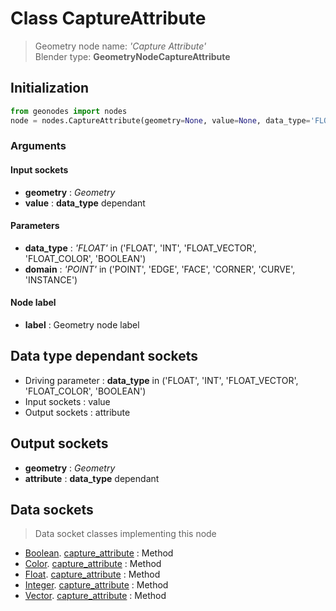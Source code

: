 
# Class CaptureAttribute

> Geometry node name: _'Capture Attribute'_<br>Blender type:  **GeometryNodeCaptureAttribute**

## Initialization


```python
from geonodes import nodes
node = nodes.CaptureAttribute(geometry=None, value=None, data_type='FLOAT', domain='POINT', label=None)
```


### Arguments


#### Input sockets



- **geometry** : _Geometry_
- **value** : **data_type** dependant



#### Parameters



- **data_type** : _'FLOAT'_ in ('FLOAT', 'INT', 'FLOAT_VECTOR', 'FLOAT_COLOR', 'BOOLEAN')
- **domain** : _'POINT'_ in ('POINT', 'EDGE', 'FACE', 'CORNER', 'CURVE', 'INSTANCE')



#### Node label



- **label** : Geometry node label



## Data type dependant sockets



- Driving parameter : **data_type** in ('FLOAT', 'INT', 'FLOAT_VECTOR', 'FLOAT_COLOR', 'BOOLEAN')
- Input sockets : value
- Output sockets : attribute



## Output sockets



- **geometry** : _Geometry_
- **attribute** : **data_type** dependant



## Data sockets

> Data socket classes implementing this node


- [Boolean](#../sockets/Boolean.md). [capture_attribute](bbb) : Method
- [Color](aaa). [capture_attribute](bbb) : Method
- [Float](aaa). [capture_attribute](bbb) : Method
- [Integer](aaa). [capture_attribute](bbb) : Method
- [Vector](aaa). [capture_attribute](bbb) : Method


